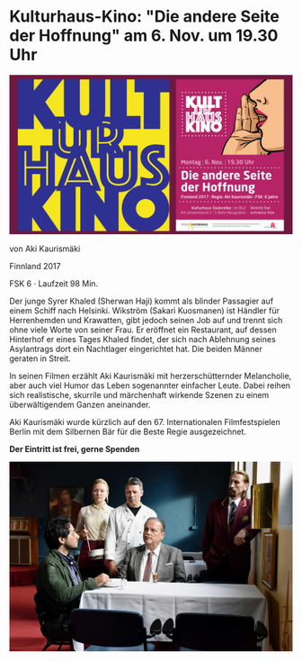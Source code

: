 # Kulturhaus-Kino: "Die andere Seite der Hoffnung" am 6. Nov. um 19.30 Uhr 

![](/img/KinoLOGO_061117.jpg)

von Aki Kaurismäki

Finnland 2017

FSK 6 · Laufzeit 98 Min.

Der junge Syrer Khaled (Sherwan Haji) kommt als blinder Passagier auf einem Schiff nach Helsinki.
Wikström (Sakari Kuosmanen) ist Händler für Herrenhemden und Krawatten, gibt jedoch seinen Job auf 
und trennt sich ohne viele Worte von seiner Frau. Er eröffnet ein Restaurant, auf dessen Hinterhof er eines 
Tages Khaled findet, der sich nach Ablehnung seines Asylantrags dort ein Nachtlager eingerichtet hat.
Die beiden Männer geraten in Streit. 

In seinen Filmen erzählt Aki Kaurismäki mit herzerschütternder Melancholie, aber auch viel Humor das Leben 
sogenannter einfacher Leute. Dabei reihen sich realistische, skurrile und märchenhaft wirkende Szenen zu einem 
überwältigendem Ganzen aneinander.

Aki Kaurismäki wurde kürzlich auf den 67. Internationalen Filmfestspielen Berlin mit dem Silbernen Bär
für die Beste Regie ausgezeichnet.

**Der Eintritt ist frei, gerne Spenden**

![Copyright: sputnik Oy, Malla Hukkanen](/img/dasdh_stills_01.jpg)

